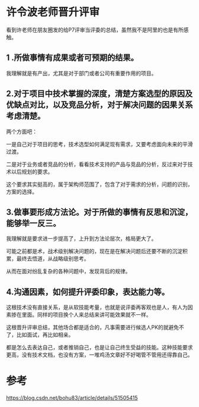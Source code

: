 # 许令波老师晋升评审

看到许老师在朋友圈发的给P7评审当评委的总结，虽然我不是阿里的也是有所感触。

## 1 .所做事情有成果或者可预期的结果。

我理解就是有产出，尤其是对于部门或者公司有重要作用的项目。

## 2.对于项目中技术掌握的深度，清楚方案选型的原因及优缺点对比，以及竞品分析，对于解决问题的因果关系考虑清楚。

两个方面吧：

一是自己对于项目的思考，技术选型如何满足现有需求，又要考虑面向未来的平滑过渡。

二是对于业务或者竞品的分析，看看技术支持的产品与竞品的分析，反过来对于技术以后规划的要求。

这个要求其实挺高的，属于架构师范围了，包含了对于需求的分析，问题的识别，方案的选择。

## 3.做事要形成方法论。对于所做的事情有反思和沉淀，能够举一反三。

我理解就是要求进一步提高了，上升到方法论层次，格局更大了。

可能之前都是术，战术级别解决问题的，现在是在解决问题后还要不断的沉淀积累，最终去悟道，从战略级别思考。

从而在面对纷乱复杂的各种问题中，发现背后的规律。

## 4.沟通因素，如何提升评委印象，表达能力等。

这根技术没有直接关系，是从软技能考量，也就是说评委再客观也是人，有人为因素掺在里面。同样的项目换个人来总结来讲可能效果就不一样。

这根晋升评审总结，其他场合都是适合的，凡事需要进行候选人PK的就避免不了，比如面试，再比如相亲。

都是怎么去表达自己，或者推销自己，也是让自己终生受益的技能。这种技能要求更高，没有技术文档，也没有方案，一堆鸡汤文章好不好喝管不管用还得靠自己。

# 参考

https://blog.csdn.net/bohu83/article/details/51505415

